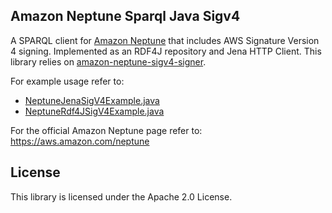 ## Amazon Neptune Sparql Java Sigv4

A SPARQL client for [Amazon Neptune](https://aws.amazon.com/neptune) that includes AWS Signature Version 4 signing. Implemented as an RDF4J repository and Jena HTTP Client. This library relies on [amazon-neptune-sigv4-signer](https://github.com/aws/amazon-neptune-sigv4-signer/).

For example usage refer to:
 
-	[NeptuneJenaSigV4Example.java](https://github.com/aws/amazon-neptune-sparql-java-sigv4/blob/master/src/main/java/com/amazonaws/neptune/client/jena/NeptuneJenaSigV4Example.java) 
-	[NeptuneRdf4JSigV4Example.java](https://github.com/aws/amazon-neptune-sparql-java-sigv4/blob/master/src/main/java/com/amazonaws/neptune/client/rdf4j/NeptuneRdf4JSigV4Example.java) 

For the official Amazon Neptune page refer to: https://aws.amazon.com/neptune

## License

This library is licensed under the Apache 2.0 License. 
